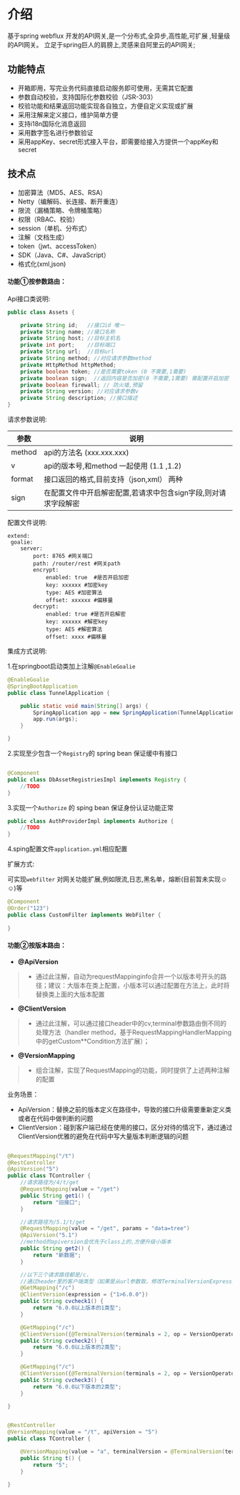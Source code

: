 # 介绍

基于spring webflux 开发的API网关,是一个分布式,全异步,高性能,可扩展 ,轻量级的API网关。
立足于spring巨人的肩膀上,灵感来自阿里云的API网关;
## 功能特点

- 开箱即用，写完业务代码直接启动服务即可使用，无需其它配置
- 参数自动校验，支持国际化参数校验（JSR-303）
- 校验功能和结果返回功能实现各自独立，方便自定义实现或扩展
- 采用注解来定义接口，维护简单方便
- 支持i18n国际化消息返回
- 采用数字签名进行参数验证
- 采用appKey、secret形式接入平台，即需要给接入方提供一个appKey和secret

## 技术点

- 加密算法（MD5、AES、RSA）
- Netty（编解码、长连接、断开重连）
- 限流（漏桶策略、令牌桶策略）
- 权限（RBAC、校验）
- session（单机、分布式）
- 注解（文档生成）
- token（jwt、accessToken）
- SDK（Java、C#、JavaScript）
- 格式化(xml,json)

#### 功能①按参数路由：

Api接口类说明:
```java
public class Assets {

    private String id;   //接口id 唯一
    private String name; //接口名称
    private String host; //目标主机名
    private int port;    //目标端口
    private String url;  //目标url
    private String method; //对应请求参数method
    private HttpMethod httpMethod;
    private boolean token; //是否需要token (0 不需要,1需要)
    private boolean sign;  //返回内容是否加密(0 不需要,1需要) 需配置开启加密
    private boolean firewall; // 防火墙,预留
    private String version; //对应请求参数v
    private String description; //接口描述
}
```

请求参数说明:

|   参数   |   说明   |  
| ---- | ---- |
|   method   |  api的方法名   (xxx.xxx.xxx) |  
|  v    |    api的版本号,和method 一起使用 (1.1 ,1.2) |
|   format   |  接口返回的格式,目前支持（json,xml） 两种   |
|   sign   |   在配置文件中开启解密配置,若请求中包含sign字段,则对请求字段解密   |

配置文件说明:
```properties
extend:
 goalie:
    server:
        port: 8765 #网关端口
        path: /router/rest #网关path
        encrypt:
            enabled: true  #是否开启加密
            key: xxxxxx #加密key
            type: AES #加密算法
            offset: xxxxxx #偏移量
        decrypt:
            enabled: true #是否开启解密
            key: xxxxxx #解密key
            type: AES #解密算法
            offset: xxxx #偏移量

```

集成方式说明:

1.在springboot启动类加上注解`@EnableGoalie`
```java
@EnableGoalie
@SpringBootApplication
public class TunnelApplication {

    public static void main(String[] args) {
        SpringApplication app = new SpringApplication(TunnelApplication.class);
        app.run(args);
    }

}

```

2.实现至少包含一个`Registry`的 spring bean 保证缓中有接口
```java

@Component
public class DbAssetRegistriesImpl implements Registry {
    //TODO
}

```
3.实现一个`Authorize` 的 sping bean 保证身份认证功能正常

```java
public class AuthProviderImpl implements Authorize {
    //TODO
}
```

4.sping配置文件`application.yml`相应配置


扩展方式:

可实现`webfilter` 对网关功能扩展,例如限流,日志,黑名单，熔断(目前暂未实现☺☺)等

```java
@Component
@Order("123")
public class CustomFilter implements WebFilter {
    
}
```
#### 功能②按版本路由：

- **@ApiVersion**

> * 通过此注解，自动为requestMappinginfo合并一个以版本号开头的路径；建议：大版本在类上配置，小版本可以通过配置在方法上，此时将替换类上面的大版本配置

- **@ClientVersion**

> * 通过此注解，可以通过接口header中的cv,terminal参数路由倒不同的处理方法（handler method，基于RequestMappingHandlerMapping中的getCustom**Condition方法扩展）；

- **@VersionMapping**

> * 组合注解，实现了RequestMapping的功能，同时提供了上述两种注解的配置

业务场景：

- ApiVersion：替换之前的版本定义在路径中，导致的接口升级需要重新定义类或者在代码中做判断的问题
- ClientVersion：碰到客户端已经在使用的接口，区分对待的情况下，通过通过ClientVersion优雅的避免在代码中写大量版本判断逻辑的问题

```java

@RequestMapping("/t")
@RestController
@ApiVersion("5")
public class TController {
    //请求路径为/4/t/get
    @RequestMapping(value = "/get")
    public String get1() {
        return "旧接口";
    }

    //请求路径为/5.1/t/get
    @RequestMapping(value = "/get", params = "data=tree")
    @ApiVersion("5.1")
    //method的apiversion会优先于class上的,方便升级小版本
    public String get2() {
        return "新数据";
    }

    //以下三个请求路径都是/c，
    //通过header里的客户端类型（如果是从url参数取，修改TerminalVersionExpression即可）以及版本号路由到不同方法
    @GetMapping("/c")
    @ClientVersion(expression = {"1>6.0.0"})
    public String cvcheck1() {
        return "6.0.0以上版本的1类型";
    }

    @GetMapping("/c")
    @ClientVersion({@TerminalVersion(terminals = 2, op = VersionOperator.GT, version = "6.0.0")})
    public String cvcheck2() {
        return "6.0.0以上版本的2类型";
    }

    @GetMapping("/c")
    @ClientVersion({@TerminalVersion(terminals = 2, op = VersionOperator.LTE, version = "6.0.0")})
    public String cvcheck3() {
        return "6.0.0以下版本的2类型";
    }

}

```

```java

@RestController
@VersionMapping(value = "/t", apiVersion = "5")
public class TController {

    @VersionMapping(value = "a", terminalVersion = @TerminalVersion(terminals = 1, op = VersionOperator.EQ, version = "3.0"))
    public String t() {
        return "5";
    }

}
```
